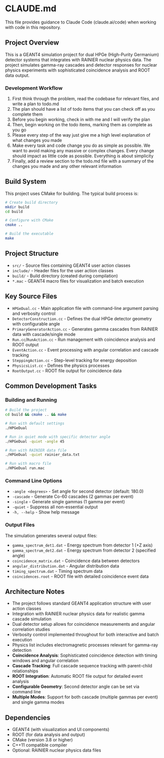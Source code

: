 # CLAUDE.md

This file provides guidance to Claude Code (claude.ai/code) when working with code in this repository.

## Project Overview

This is a GEANT4 simulation project for dual HPGe (High-Purity Germanium) detector systems that integrates with RAINIER nuclear physics data. The project simulates gamma-ray cascades and detector responses for nuclear physics experiments with sophisticated coincidence analysis and ROOT data output.

### Development Workflow

1. First think through the problem, read the codebase for relevant files, and write a plan to todo.md
2. The plan should have a list of todo items that you can check off as you complete them
3. Before you begin working, check in with me and I will verify the plan
4. Then, begin working on the todo items, marking them as complete as you go
5. Please every step of the way just give me a high level explanation of what changes you made
6. Make every task and code change you do as simple as possible. We want to avoid making any massive or complex changes. Every change should impact as little code as possible. Everything is about simplicity
7. Finally, add a review section to the todo.md file with a summary of the changes you made and any other relevant information


## Build System

This project uses CMake for building. The typical build process is:

```bash
# Create build directory
mkdir build
cd build

# Configure with CMake
cmake ..

# Build the executable
make
```

## Project Structure

- `src/` - Source files containing GEANT4 user action classes
- `include/` - Header files for the user action classes
- `build/` - Build directory (created during compilation)
- `*.mac` - GEANT4 macro files for visualization and batch execution

## Key Source Files

- `HPGeDual.cc` - Main application file with command-line argument parsing and verbosity control
- `DetectorConstruction.cc` - Defines the dual HPGe detector geometry with configurable angle
- `PrimaryGeneratorAction.cc` - Generates gamma cascades from RAINIER data with cascade/single mode
- `Run.cc`/`RunAction.cc` - Run management with coincidence analysis and ROOT output
- `EventAction.cc` - Event processing with angular correlation and cascade tracking
- `SteppingAction.cc` - Step-level tracking for energy deposition
- `PhysicsList.cc` - Defines the physics processes
- `RootOutput.cc` - ROOT file output for coincidence data

## Common Development Tasks

### Building and Running

```bash
# Build the project
cd build && cmake .. && make

# Run with default settings
./HPGeDual

# Run in quiet mode with specific detector angle
./HPGeDual -quiet -angle 45

# Run with RAINIER data file
./HPGeDual -quiet rainier_data.txt

# Run with macro file
./HPGeDual run.mac
```

### Command Line Options

- `-angle <degrees>` - Set angle for second detector (default: 180.0)
- `-cascade` - Generate Co-60 cascades (2 gammas per event)
- `-single` - Generate single gammas (1 gamma per event)
- `-quiet` - Suppress all non-essential output
- `-h, --help` - Show help message

### Output Files

The simulation generates several output files:
- `gamma_spectrum_det1.dat` - Energy spectrum from detector 1 (+Z axis)
- `gamma_spectrum_det2.dat` - Energy spectrum from detector 2 (specified angle)
- `coincidence_matrix.dat` - Coincidence data between detectors
- `angular_distribution.dat` - Angular distribution data
- `timing_spectrum.dat` - Timing spectrum data
- `coincidences.root` - ROOT file with detailed coincidence event data

## Architecture Notes

- The project follows standard GEANT4 application structure with user action classes
- Integration with RAINIER nuclear physics data for realistic gamma cascade simulation
- Dual detector setup allows for coincidence measurements and angular correlation studies
- Verbosity control implemented throughout for both interactive and batch execution
- Physics list includes electromagnetic processes relevant for gamma-ray detection
- **Coincidence Analysis**: Sophisticated coincidence detection with timing windows and angular correlation
- **Cascade Tracking**: Full cascade sequence tracking with parent-child relationships
- **ROOT Integration**: Automatic ROOT file output for detailed event analysis
- **Configurable Geometry**: Second detector angle can be set via command line
- **Multiple Modes**: Support for both cascade (multiple gammas per event) and single gamma modes

## Dependencies

- GEANT4 (with visualization and UI components)
- ROOT (for data analysis and output)
- CMake (version 3.8 or higher)
- C++11 compatible compiler
- Optional: RAINIER nuclear physics data files